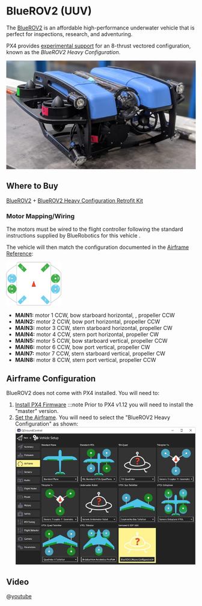 # BlueROV2 (UUV)

The [BlueROV2](https://bluerobotics.com/store/rov/bluerov2-upgrade-kits/brov2-heavy-retrofit-r1-rp/BlueROV2) is an affordable high-performance underwater vehicle that is perfect for inspections, research, and adventuring.

PX4 provides [experimental support](README.md) for an 8-thrust vectored configuration, known as the *BlueROV2 Heavy Configuration*.

![Hero](../../assets/airframes/sub/bluerov/bluerov_hero.jpg)


## Where to Buy

[BlueROV2](https://bluerobotics.com/store/rov/bluerov2/) + [BlueROV2 Heavy Configuration Retrofit Kit](https://bluerobotics.com/store/rov/bluerov2-upgrade-kits/brov2-heavy-retrofit-r1-rp/)


### Motor Mapping/Wiring

The motors must be wired to the flight controller following the standard instructions supplied by BlueRobotics for this vehicle .

The vehicle will then match the configuration documented in the [Airframe Reference](../airframes/airframe_reference.md#vectored-6-dof-uuv):

<img src="../../assets/airframes/types/Vectored6DofUUV.svg" width="29%" style="max-height: 180px;"/>

- **MAIN1:** motor 1 CCW, bow starboard horizontal, , propeller CCW
- **MAIN2:** motor 2 CCW, bow port horizontal, propeller CCW
- **MAIN3:** motor 3 CCW, stern starboard horizontal, propeller CW
- **MAIN4:** motor 4 CCW, stern port horizontal, propeller CW
- **MAIN5:** motor 5 CCW, bow starboard vertical, propeller CCW
- **MAIN6:** motor 6 CCW, bow port vertical, propeller CW
- **MAIN7:** motor 7 CCW, stern starboard vertical, propeller CW
- **MAIN8:** motor 8 CCW, stern port vertical, propeller CCW


## Airframe Configuration

BlueROV2 does not come with PX4 installed.
You will need to:
1. [Install PX4 Firmware](../config/firmware.md#installing-px4-main-beta-or-custom-firmware)
   :::note
   Prior to PX4 v1.12 you will need to install the "master" version.
1. [Set the Airframe](../config/airframe.md).
   You will need to select the "BlueROV2 Heavy Configuration" as shown:
   ![QGC - select airframe for BlueROV2 Heay configuration](../../assets/airframes/sub/bluerov/qgc_airframe.jpg)

<!-- what other tuning/testing/ etc? -->

## Video

@[youtube](https://www.youtube.com/watch?v=1sUaURmlmT8)

<!-- @DanielDuecker on github is good person to ask about this frame -->
